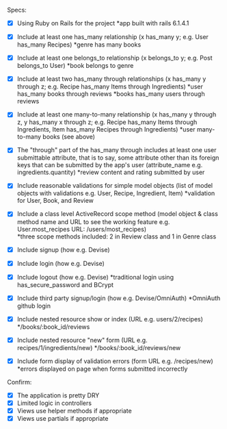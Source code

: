 Specs:
- [x] Using Ruby on Rails for the project 
  *app built with rails 6.1.4.1

- [x] Include at least one has_many relationship (x has_many y; e.g. User has_many Recipes) 
  *genre has many books

- [x] Include at least one belongs_to relationship (x belongs_to y; e.g. Post belongs_to User)
  *book belongs to genre

- [x] Include at least two has_many through relationships (x has_many y through z; e.g. Recipe has_many 
Items through Ingredients)
  *user has_many books through reviews
  *books has_many users through reviews

- [x] Include at least one many-to-many relationship (x has_many y through z, y has_many x through z; e.g. Recipe has_many Items through Ingredients, Item has_many Recipes through Ingredients)
  *user many-to-many books (see above)

- [x] The "through" part of the has_many through includes at least one user submittable attribute, that is to say, some attribute other than its foreign keys that can be submitted by the app's user (attribute_name e.g. ingredients.quantity)
  *review content and rating submitted by user 

- [x] Include reasonable validations for simple model objects (list of model objects with validations e.g. User, Recipe, Ingredient, Item)
  *validation for User, Book, and Review 

- [x] Include a class level ActiveRecord scope method (model object & class method name and URL to see the working feature e.g. User.most_recipes URL: /users/most_recipes)\
  *three scope methods included: 2 in Review class and 1 in Genre class 

- [x] Include signup (how e.g. Devise)
- [x] Include login (how e.g. Devise)
- [x] Include logout (how e.g. Devise)
  *traditional login using has_secure_password and BCrypt

- [x] Include third party signup/login (how e.g. Devise/OmniAuth)
  *OmniAuth github login
  
- [x] Include nested resource show or index (URL e.g. users/2/recipes)
  */books/:book_id/reviews

- [x] Include nested resource "new" form (URL e.g. recipes/1/ingredients/new)
  */books/:book_id/reviews/new

- [x] Include form display of validation errors (form URL e.g. /recipes/new)
  *errors displayed on page when forms submitted incorrectly

Confirm:
- [x] The application is pretty DRY
- [x] Limited logic in controllers
- [x] Views use helper methods if appropriate
- [x] Views use partials if appropriate